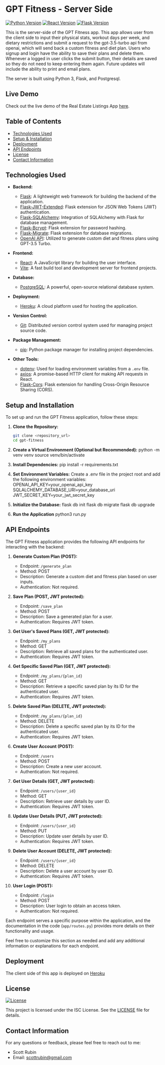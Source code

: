 # GPT Fitness - Server Side
[![Python Version](https://img.shields.io/badge/Python-3.9%2B-brightgreen.svg)](https://www.python.org/downloads/)
[![React Version](https://img.shields.io/badge/React-17.0%2B-blue.svg)](https://reactjs.org/)
[![Flask Version](https://img.shields.io/badge/Flask-2.0%2B-blue.svg)](https://flask.palletsprojects.com/)

This is the server-side of the GPT Fitness app. This app allows user from the client side to input their physical stats, workout days per week, and dietary restrictions and submit a request to the gpt-3.5-turbo api from openai, which will send back a custom fitness and diet plan. Users who signup and login have the ability to save their plans and delete them. Whenever a logged in user clicks the submit button, their details are saved so they do not need to keep entering them again.
Future updates will include the ability to print and email plans.

The server is built using Python 3, Flask, and Postgresql.

## Live Demo
Check out the live demo of the Real Estate Listings App [here](https://gpt-fitness-chi.vercel.app/).

## Table of Contents
- [Technologies Used](#technologies-used)
- [Setup & Installation](#installation)
- [Deployment](#deployment)
- [API Endpoints](#api-endpoints)
- [License](#license)
- [Contact Information](#contact-information)

## Technologies Used

- **Backend:**
  - [Flask](https://flask.palletsprojects.com/): A lightweight web framework for building the backend of the application.
  - [Flask-JWT-Extended](https://flask-jwt-extended.readthedocs.io/): Flask extension for JSON Web Tokens (JWT) authentication.
  - [Flask-SQLAlchemy](https://flask-sqlalchemy.palletsprojects.com/): Integration of SQLAlchemy with Flask for database management.
  - [Flask-Bcrypt](https://flask-bcrypt.readthedocs.io/): Flask extension for password hashing.
  - [Flask-Migrate](https://flask-migrate.readthedocs.io/): Flask extension for database migrations.
  - [OpenAI API](https://beta.openai.com/docs/): Utilized to generate custom diet and fitness plans using GPT-3.5 Turbo.
  
- **Frontend:**
  - [React](https://reactjs.org/): A JavaScript library for building the user interface.
  - [Vite](https://vitejs.dev/): A fast build tool and development server for frontend projects.
  
- **Database:**
  - [PostgreSQL](https://www.postgresql.org/): A powerful, open-source relational database system.

- **Deployment:**
  - [Heroku](https://www.heroku.com/): A cloud platform used for hosting the application.

- **Version Control:**
  - [Git](https://git-scm.com/): Distributed version control system used for managing project source code.

- **Package Management:**
  - [pip](https://pip.pypa.io/en/stable/): Python package manager for installing project dependencies.
  
- **Other Tools:**
  - [dotenv](https://pypi.org/project/python-dotenv/): Used for loading environment variables from a `.env` file.
  - [axios](https://axios-http.com/): A promise-based HTTP client for making API requests in React.
  - [Flask-Cors](https://flask-cors.readthedocs.io/): Flask extension for handling Cross-Origin Resource Sharing (CORS).

## Setup and Installation

To set up and run the GPT Fitness application, follow these steps:

1. **Clone the Repository:**
   ```bash
   git clone <repository_url>
   cd gpt-fitness

2. **Create a Virtual Environment (Optional but Recommended):**
python -m venv venv
source venv/bin/activate

3. **Install Dependencies:**
pip install -r requirements.txt

4. **Set Environment Variables:**
Create a .env file in the project root and add the following environment variables:
OPENAI_API_KEY=your_openai_api_key
SQLALCHEMY_DATABASE_URI=your_database_uri
JWT_SECRET_KEY=your_jwt_secret_key

5. **Initialize the Database:**
flask db init
flask db migrate
flask db upgrade

6. **Run the Application**
python3 run.py

## API Endpoints

The GPT Fitness application provides the following API endpoints for interacting with the backend:

1. **Generate Custom Plan (POST):**
   - Endpoint: `/generate_plan`
   - Method: POST
   - Description: Generate a custom diet and fitness plan based on user inputs.
   - Authentication: Not required.
   
2. **Save Plan (POST, JWT protected):**
   - Endpoint: `/save_plan`
   - Method: POST
   - Description: Save a generated plan for a user.
   - Authentication: Requires JWT token.
   
3. **Get User's Saved Plans (GET, JWT protected):**
   - Endpoint: `/my_plans`
   - Method: GET
   - Description: Retrieve all saved plans for the authenticated user.
   - Authentication: Requires JWT token.
   
4. **Get Specific Saved Plan (GET, JWT protected):**
   - Endpoint: `/my_plans/{plan_id}`
   - Method: GET
   - Description: Retrieve a specific saved plan by its ID for the authenticated user.
   - Authentication: Requires JWT token.
   
5. **Delete Saved Plan (DELETE, JWT protected):**
   - Endpoint: `/my_plans/{plan_id}`
   - Method: DELETE
   - Description: Delete a specific saved plan by its ID for the authenticated user.
   - Authentication: Requires JWT token.
   
6. **Create User Account (POST):**
   - Endpoint: `/users`
   - Method: POST
   - Description: Create a new user account.
   - Authentication: Not required.
   
7. **Get User Details (GET, JWT protected):**
   - Endpoint: `/users/{user_id}`
   - Method: GET
   - Description: Retrieve user details by user ID.
   - Authentication: Requires JWT token.
   
8. **Update User Details (PUT, JWT protected):**
   - Endpoint: `/users/{user_id}`
   - Method: PUT
   - Description: Update user details by user ID.
   - Authentication: Requires JWT token.
   
9. **Delete User Account (DELETE, JWT protected):**
   - Endpoint: `/users/{user_id}`
   - Method: DELETE
   - Description: Delete a user account by user ID.
   - Authentication: Requires JWT token.
   
10. **User Login (POST):**
    - Endpoint: `/login`
    - Method: POST
    - Description: User login to obtain an access token.
    - Authentication: Not required.

Each endpoint serves a specific purpose within the application, and the documentation in the code (`app/routes.py`) provides more details on their functionality and usage.

Feel free to customize this section as needed and add any additional information or explanations for each endpoint.

## Deployment
The client side of this app is deployed on [Heroku](https://gpt-fitness-server-5c53c1ab4ccd.herokuapp.com/)

## License
[![License](https://img.shields.io/badge/License-MIT-blue.svg)](https://opensource.org/licenses/MIT)

This project is licensed under the ISC License. See the [LICENSE](LICENSE) file for details.

## Contact Information
For any questions or feedback, please feel free to reach out to me:
- Scott Rubin
- Email: scottrubin@gmail.com